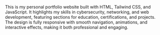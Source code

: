 This is my personal portfolio website built with HTML, Tailwind CSS, and JavaScript. It highlights my skills in cybersecurity, networking, and web development, featuring sections for education, certifications, and projects. The design is fully responsive with smooth navigation, animations, and interactive effects, making it both professional and engaging.
